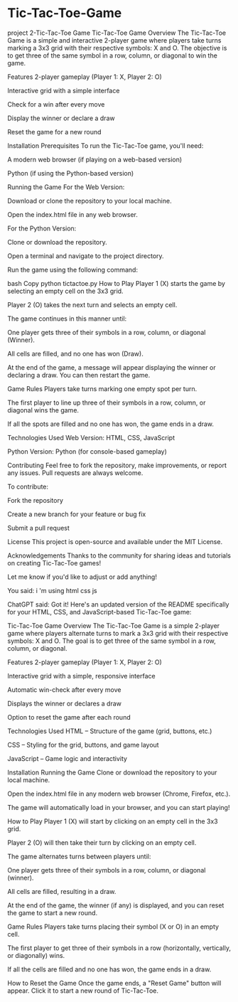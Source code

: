 # Tic-Tac-Toe-Game
project 2-Tic-Tac-Toe Game
Tic-Tac-Toe Game
Overview
The Tic-Tac-Toe Game is a simple and interactive 2-player game where players take turns marking a 3x3 grid with their respective symbols: X and O. The objective is to get three of the same symbol in a row, column, or diagonal to win the game.

Features
2-player gameplay (Player 1: X, Player 2: O)

Interactive grid with a simple interface

Check for a win after every move

Display the winner or declare a draw

Reset the game for a new round

Installation
Prerequisites
To run the Tic-Tac-Toe game, you'll need:

A modern web browser (if playing on a web-based version)

Python (if using the Python-based version)

Running the Game
For the Web Version:

Download or clone the repository to your local machine.

Open the index.html file in any web browser.

For the Python Version:

Clone or download the repository.

Open a terminal and navigate to the project directory.

Run the game using the following command:

bash
Copy
python tictactoe.py
How to Play
Player 1 (X) starts the game by selecting an empty cell on the 3x3 grid.

Player 2 (O) takes the next turn and selects an empty cell.

The game continues in this manner until:

One player gets three of their symbols in a row, column, or diagonal (Winner).

All cells are filled, and no one has won (Draw).

At the end of the game, a message will appear displaying the winner or declaring a draw. You can then restart the game.

Game Rules
Players take turns marking one empty spot per turn.

The first player to line up three of their symbols in a row, column, or diagonal wins the game.

If all the spots are filled and no one has won, the game ends in a draw.

Technologies Used
Web Version: HTML, CSS, JavaScript

Python Version: Python (for console-based gameplay)

Contributing
Feel free to fork the repository, make improvements, or report any issues. Pull requests are always welcome.

To contribute:

Fork the repository

Create a new branch for your feature or bug fix

Submit a pull request

License
This project is open-source and available under the MIT License.

Acknowledgements
Thanks to the community for sharing ideas and tutorials on creating Tic-Tac-Toe games!

Let me know if you'd like to adjust or add anything!


You said:
i 'm using html css js 

ChatGPT said:
Got it! Here's an updated version of the README specifically for your HTML, CSS, and JavaScript-based Tic-Tac-Toe game:

Tic-Tac-Toe Game
Overview
The Tic-Tac-Toe Game is a simple 2-player game where players alternate turns to mark a 3x3 grid with their respective symbols: X and O. The goal is to get three of the same symbol in a row, column, or diagonal.

Features
2-player gameplay (Player 1: X, Player 2: O)

Interactive grid with a simple, responsive interface

Automatic win-check after every move

Displays the winner or declares a draw

Option to reset the game after each round

Technologies Used
HTML – Structure of the game (grid, buttons, etc.)

CSS – Styling for the grid, buttons, and game layout

JavaScript – Game logic and interactivity

Installation
Running the Game
Clone or download the repository to your local machine.

Open the index.html file in any modern web browser (Chrome, Firefox, etc.).

The game will automatically load in your browser, and you can start playing!

How to Play
Player 1 (X) will start by clicking on an empty cell in the 3x3 grid.

Player 2 (O) will then take their turn by clicking on an empty cell.

The game alternates turns between players until:

One player gets three of their symbols in a row, column, or diagonal (winner).

All cells are filled, resulting in a draw.

At the end of the game, the winner (if any) is displayed, and you can reset the game to start a new round.

Game Rules
Players take turns placing their symbol (X or O) in an empty cell.

The first player to get three of their symbols in a row (horizontally, vertically, or diagonally) wins.

If all the cells are filled and no one has won, the game ends in a draw.

How to Reset the Game
Once the game ends, a "Reset Game" button will appear. Click it to start a new round of Tic-Tac-Toe.
